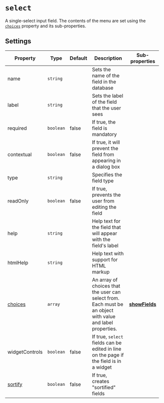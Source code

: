 # `select`

A single-select input field. The contents of the menu are set using the [`choices`](/reference/field-properties/choices.md) property and its sub-properties.

## Settings

|  Property | Type   | Default | Description | Sub-properties |
|---|---|---|---|---|
|name | `string` | | Sets the name of the field in the database | |
|label | `string` | | Sets the label of the field that the user sees | |
|required | `boolean` | false | If true, the field is mandatory | |
|contextual | `boolean` | false | If true, it will prevent the field from appearing in a dialog box | |
|type | `string` | | Specifies the field type | |
|readOnly | `boolean` | false | If true, prevents the user from editing the field | |
|help | `string` | | Help text for the field that will appear with the field's label | |
|htmlHelp | `string` | | Help text with support for HTML markup | |
|[choices](/reference/field-properties/choices.md) | `array` |  | An array of choices that the user can select from. Each must be an object with value and label properties. |  [**showFields**](/reference/field-properties/choices.md#showfields) |
|widgetControls | `boolean` | false | If true, `select` fields can be edited in line on the page if the field is in a widget | |
|[sortify](/reference/field-properties/sortify.md) | `boolean` | false | If true, creates "sortified" fields |

